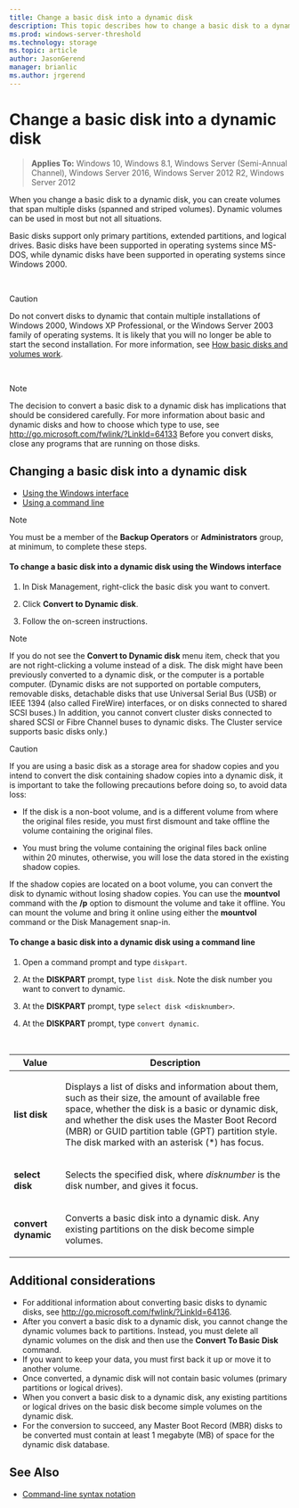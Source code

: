 ```yaml
---
title: Change a basic disk into a dynamic disk
description: This topic describes how to change a basic disk to a dynamic disk to create volumes spanning multiple disks.
ms.prod: windows-server-threshold 
ms.technology: storage 
ms.topic: article 
author: JasonGerend 
manager: brianlic 
ms.author: jrgerend 
---
```


# Change a basic disk into a dynamic disk

> **Applies To:** Windows 10, Windows 8.1, Windows Server (Semi-Annual Channel), Windows Server 2016, Windows Server 2012 R2, Windows Server 2012

When you change a basic disk to a dynamic disk, you can create volumes that span multiple disks (spanned and striped volumes). Dynamic volumes can be used in most but not all situations.

Basic disks support only primary partitions, extended partitions, and logical drives. Basic disks have been supported in operating systems since MS-DOS, while dynamic disks have been supported in operating systems since Windows 2000.

<br />

> [!CAUTION]
> Do not convert disks to dynamic that contain multiple installations of Windows 2000, Windows XP Professional, or the Windows Server 2003 family of operating systems. It is likely that you will no longer be able to start the second installation. For more information, see [How basic disks and volumes work](http://go.microsoft.com/fwlink/?LinkId=64134).

<br />

> [!NOTE]
> The decision to convert a basic disk to a dynamic disk has implications that should be considered carefully. For more information about basic and dynamic disks and how to choose which type to use, see http://go.microsoft.com/fwlink/?LinkId=64133
Before you convert disks, close any programs that are running on those disks.


## Changing a basic disk into a dynamic disk

-   [Using the Windows interface](#BKMK_WINUI)
-   [Using a command line](#BKMK_CMD)

> [!NOTE]
> You must be a member of the **Backup Operators** or **Administrators** group, at minimum, to complete these steps.

<a id="BKMK_WINUI"></a>
#### To change a basic disk into a dynamic disk using the Windows interface

1.  In Disk Management, right-click the basic disk you want to convert.

2.  Click **Convert to Dynamic disk**.

3.  Follow the on-screen instructions.

> [!NOTE]
> If you do not see the **Convert to Dynamic disk** menu item, check that you are not right-clicking a volume instead of a disk. The disk might have been previously converted to a dynamic disk, or the computer is a portable computer. (Dynamic disks are not supported on portable computers, removable disks, detachable disks that use Universal Serial Bus (USB) or IEEE 1394 (also called FireWire) interfaces, or on disks connected to shared SCSI buses.) In addition, you cannot convert cluster disks connected to shared SCSI or Fibre Channel buses to dynamic disks. The Cluster service supports basic disks only.)

> [!CAUTION]
> If you are using a basic disk as a storage area for shadow copies and you intend to convert the disk containing shadow copies into a dynamic disk, 
it is important to take the following precautions before doing so, to avoid data loss: 
  -    If the disk is a non-boot volume, and is a different volume from where the original files reside, you must first dismount and take offline the volume containing the original files.
  
   -    You must bring the volume containing the original files back online within 20 minutes, otherwise, you will lose the data stored in the existing shadow copies. 
  
  If the shadow copies are located on a boot volume, you can convert the disk to dynamic without losing shadow copies. You can use the **mountvol** command with the **/p** option to dismount the volume and take it offline. You can mount the volume and bring it online using either the **mountvol** command or the Disk Management snap-in.

<a id="BKMK_CMD"></a>
#### To change a basic disk into a dynamic disk using a command line
1.  Open a command prompt and type `diskpart`.

2.  At the **DISKPART** prompt, type `list disk`. Note the disk number you want to convert to dynamic.

3.  At the **DISKPART** prompt, type `select disk <disknumber>`.

4.  At the **DISKPART** prompt, type `convert dynamic`.

<br />

| Value | Description |
| --- | --- |
| <p>**list disk**</p> | <p>Displays a list of disks and information about them, such as their size, the amount of available free space, whether the disk is a basic or dynamic disk, and whether the disk uses the Master Boot Record (MBR) or GUID partition table (GPT) partition style. The disk marked with an asterisk (*) has focus.</p> |
| <p>**select disk**</p> | <p>Selects the specified disk, where <em>disknumber</em> is the disk number, and gives it focus.</p> |
| <p>**convert dynamic**</p> | <p>Converts a basic disk into a dynamic disk. Any existing partitions on the disk become simple volumes.</p>  |

## Additional considerations

-   For additional information about converting basic disks to dynamic disks, see http://go.microsoft.com/fwlink/?LinkId=64136.
-   After you convert a basic disk to a dynamic disk, you cannot change the dynamic volumes back to partitions. Instead, you must delete all dynamic volumes on the disk and then use the **Convert To Basic Disk** command. 
-   If you want to keep your data, you must first back it up or move it to another volume.
-   Once converted, a dynamic disk will not contain basic volumes (primary partitions or logical drives).
-   When you convert a basic disk to a dynamic disk, any existing partitions or logical drives on the basic disk become simple volumes on the dynamic disk.
-   For the conversion to succeed, any Master Boot Record (MBR) disks to be converted must contain at least 1 megabyte (MB) of space for the dynamic disk database.

## See Also

-   [Command-line syntax notation](https://technet.microsoft.com/library/cc742449(v=ws.11).aspx)


